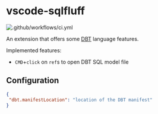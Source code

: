# vscode-sqlfluff

![.github/workflows/ci.yml](https://https://github.com/dorzey/vscode-dbt-language/workflows/.github/workflows/ci.yml/badge.svg)

An extension that offers some [DBT](https://www.getdbt.com/) language features.

Implemented features:

- `CMD`+`click` on `ref`s to open DBT SQL model file

## Configuration

```json
{
 "dbt.manifestLocation": "location of the DBT manifest"
}
```